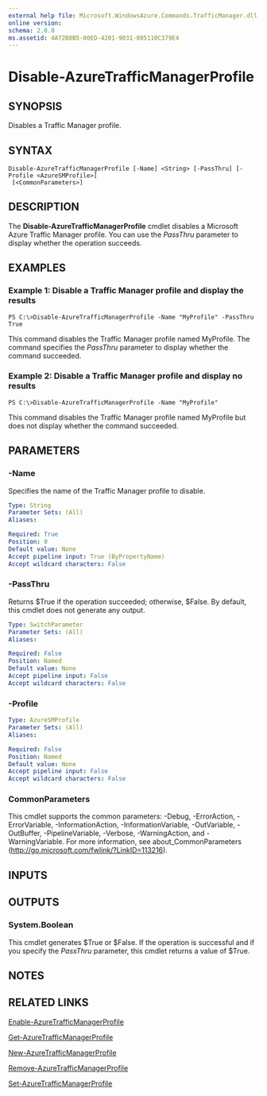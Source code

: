 ```yaml
---
external help file: Microsoft.WindowsAzure.Commands.TrafficManager.dll-Help.xml
online version: 
schema: 2.0.0
ms.assetid: 4A72B0B5-00ED-4201-9031-805110C379E4
---
```


# Disable-AzureTrafficManagerProfile

## SYNOPSIS
Disables a Traffic Manager profile.

## SYNTAX

```
Disable-AzureTrafficManagerProfile [-Name] <String> [-PassThru] [-Profile <AzureSMProfile>]
 [<CommonParameters>]
```

## DESCRIPTION
The **Disable-AzureTrafficManagerProfile** cmdlet disables a Microsoft Azure Traffic Manager profile.
You can use the *PassThru* parameter to display whether the operation succeeds.

## EXAMPLES

### Example 1: Disable a Traffic Manager profile and display the results
```
PS C:\>Disable-AzureTrafficManagerProfile -Name "MyProfile" -PassThru
True
```

This command disables the Traffic Manager profile named MyProfile.
The command specifies the *PassThru* parameter to display whether the command succeeded.

### Example 2: Disable a Traffic Manager profile and display no results
```
PS C:\>Disable-AzureTrafficManagerProfile -Name "MyProfile"
```

This command disables the Traffic Manager profile named MyProfile but does not display whether the command succeeded.

## PARAMETERS

### -Name
Specifies the name of the Traffic Manager profile to disable.

```yaml
Type: String
Parameter Sets: (All)
Aliases: 

Required: True
Position: 0
Default value: None
Accept pipeline input: True (ByPropertyName)
Accept wildcard characters: False
```

### -PassThru
Returns $True if the operation succeeded; otherwise, $False.
By default, this cmdlet does not generate any output.

```yaml
Type: SwitchParameter
Parameter Sets: (All)
Aliases: 

Required: False
Position: Named
Default value: None
Accept pipeline input: False
Accept wildcard characters: False
```

### -Profile

```yaml
Type: AzureSMProfile
Parameter Sets: (All)
Aliases: 

Required: False
Position: Named
Default value: None
Accept pipeline input: False
Accept wildcard characters: False
```

### CommonParameters
This cmdlet supports the common parameters: -Debug, -ErrorAction, -ErrorVariable, -InformationAction, -InformationVariable, -OutVariable, -OutBuffer, -PipelineVariable, -Verbose, -WarningAction, and -WarningVariable. For more information, see about_CommonParameters (http://go.microsoft.com/fwlink/?LinkID=113216).

## INPUTS

## OUTPUTS

### System.Boolean
This cmdlet generates $True or $False.
If the operation is successful and if you specify the *PassThru* parameter, this cmdlet returns a value of $True.

## NOTES

## RELATED LINKS

[Enable-AzureTrafficManagerProfile](./Enable-AzureTrafficManagerProfile.md)

[Get-AzureTrafficManagerProfile](./Get-AzureTrafficManagerProfile.md)

[New-AzureTrafficManagerProfile](./New-AzureTrafficManagerProfile.md)

[Remove-AzureTrafficManagerProfile](./Remove-AzureTrafficManagerProfile.md)

[Set-AzureTrafficManagerProfile](./Set-AzureTrafficManagerProfile.md)


